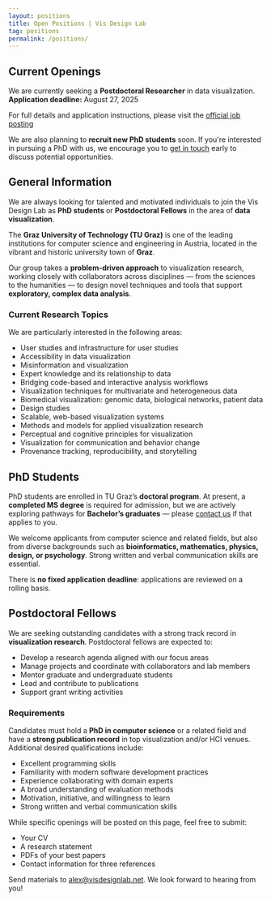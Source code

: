 ```yaml
---
layout: positions
title: Open Positions | Vis Design Lab
tag: positions
permalink: /positions/
---
```


## Current Openings

We are currently seeking a **Postdoctoral Researcher** in data visualization.  
**Application deadline:** August 27, 2025

For full details and application instructions, please visit the [official job posting](https://jobs.tugraz.at/en/jobs/bf51ab70-8f5e-885b-52cf-685aa426c346)

We are also planning to **recruit new PhD students** soon. If you're interested in pursuing a PhD with us, we encourage you to [get in touch](mailto:alex@visdesignlab.net) early to discuss potential opportunities.


## General Information

We are always looking for talented and motivated individuals to join the Vis Design Lab as **PhD students** or **Postdoctoral Fellows** in the area of **data visualization**.

The **Graz University of Technology (TU Graz)** is one of the leading institutions for computer science and engineering in Austria, located in the vibrant and historic university town of **Graz**.

Our group takes a **problem-driven approach** to visualization research, working closely with collaborators across disciplines — from the sciences to the humanities — to design novel techniques and tools that support **exploratory, complex data analysis**.

### Current Research Topics

We are particularly interested in the following areas:

- User studies and infrastructure for user studies  
- Accessibility in data visualization  
- Misinformation and visualization  
- Expert knowledge and its relationship to data  
- Bridging code-based and interactive analysis workflows  
- Visualization techniques for multivariate and heterogeneous data  
- Biomedical visualization: genomic data, biological networks, patient data  
- Design studies  
- Scalable, web-based visualization systems  
- Methods and models for applied visualization research  
- Perceptual and cognitive principles for visualization  
- Visualization for communication and behavior change  
- Provenance tracking, reproducibility, and storytelling  


## PhD Students

PhD students are enrolled in TU Graz’s **doctoral program**. At present, a **completed MS degree** is required for admission, but we are actively exploring pathways for **Bachelor’s graduates** — please [contact us](mailto:alex@visdesignlab.net) if that applies to you.

We welcome applicants from computer science and related fields, but also from diverse backgrounds such as **bioinformatics, mathematics, physics, design, or psychology**. Strong written and verbal communication skills are essential.

There is **no fixed application deadline**: applications are reviewed on a rolling basis.


## Postdoctoral Fellows

We are seeking outstanding candidates with a strong track record in **visualization research**. Postdoctoral fellows are expected to:

- Develop a research agenda aligned with our focus areas  
- Manage projects and coordinate with collaborators and lab members  
- Mentor graduate and undergraduate students  
- Lead and contribute to publications  
- Support grant writing activities  

### Requirements

Candidates must hold a **PhD in computer science** or a related field and have a **strong publication record** in top visualization and/or HCI venues. Additional desired qualifications include:

- Excellent programming skills  
- Familiarity with modern software development practices  
- Experience collaborating with domain experts  
- A broad understanding of evaluation methods  
- Motivation, initiative, and willingness to learn  
- Strong written and verbal communication skills  

While specific openings will be posted on this page, feel free to submit:

- Your CV  
- A research statement  
- PDFs of your best papers  
- Contact information for three references  

Send materials to [alex@visdesignlab.net](mailto:alex@visdesignlab.net). We look forward to hearing from you!
